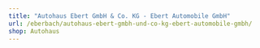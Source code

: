 ```yaml
---
title: "Autohaus Ebert GmbH & Co. KG - Ebert Automobile GmbH"
url: /eberbach/autohaus-ebert-gmbh-und-co-kg-ebert-automobile-gmbh/
shop: Autohaus
---
```

